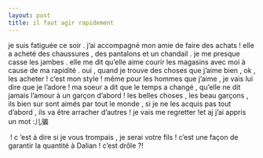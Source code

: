 ```yaml
---
layout: post
title: il faut agir rapidement
---
```


je suis fatiguée ce soir . j’ai accompagné mon amie de faire des achats ! elle a acheté des chaussures , des pantalons et un chandail . je me presque casse les jambes . elle me dit qu’elle aime courir les magasins avec moi à cause de ma rapidité . oui , quand je trouve des choses que j’aime bien , ok , les acheter ! c’est mon style ! même pour les hommes que j’aime , je vais lui dire que je l’adore ! ma soeur a dit que le temps a changé , qu’elle ne dit jamais l’amour à un garçon d’abord ! les belles choses , les beau garçons , ils bien sur sont aimés par tout le monde , si je ne les acquis pas tout d’abord , ils va être arracher d’autres ! je vais me regretter !et aj j’ai appris un mot :儿骗

 ! c ’est à dire si je vous trompais , je serai votre fils ! c’est une façon de garantir la quantité à Dalian ! c’est drôle ?!

